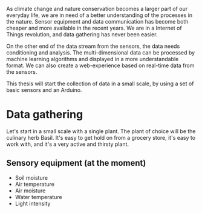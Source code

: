 As climate change and nature conservation becomes a larger part of our everyday life, we are in need of a better understanding of the processes in the nature. Sensor equipment and data communication has become both cheaper and more available in the recent years. We are in a Internet of Things revolution, and data gathering has never been easier.

On the other end of the data stream from the sensors, the data needs conditioning and analysis. The multi-dimensional data can be processed by machine learning algorithms and displayed in a more understandable format. We can also create a web-experience based on real-time data from the sensors.

This thesis will start the collection of data in a small scale, by using a set of basic sensors and an Arduino.  

# Data gathering 
Let's start in a small scale with a single plant.
The plant of choice will be the culinary herb Basil.
It's easy to get hold on from a grocery store, it's easy to work with, and it's a very active and thirsty plant.

## Sensory equipment (at the moment)
* Soil moisture
* Air temperature
* Air moisture
* Water temperature
* Light intensity
